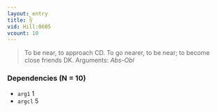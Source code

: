 ```yaml
---
layout: entry
title: ཉེ་
vid: Hill:0605
vcount: 10
---
```

> To be near, to approach CD\. To go nearer, to be near; to become close friends DK\.
> Arguments: _Abs-Obl_


### Dependencies (N = 10)
* `arg1` 1
* `argcl` 5
